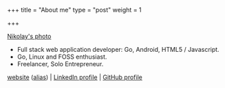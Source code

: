 +++
title = "About me"
type = "post"
weight = 1

+++

[Nikolay's photo](/img/photo.png)

- Full stack web application developer: Go, Android, HTML5 / Javascript.
- Go, Linux and FOSS enthusiast.
- Freelancer, Solo Entrepreneur.

[website](https://nikolay.turpitko.com)
([alias](https://nikolay-turpitko.github.io)) |
[LinkedIn profile](http://www.linkedin.com/in/nikolayturpitko) |
[GitHub profile](https://github.com/nikolay-turpitko)
